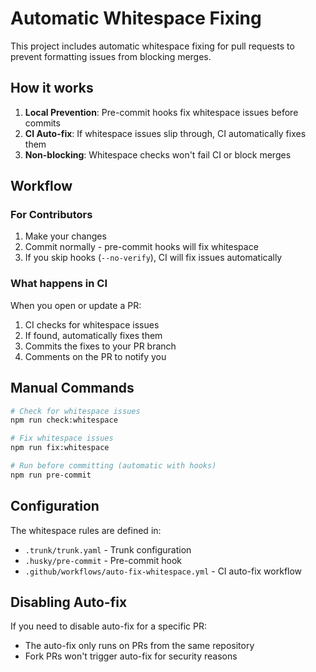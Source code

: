 # Automatic Whitespace Fixing

This project includes automatic whitespace fixing for pull requests to prevent formatting issues from blocking merges.

## How it works

1. **Local Prevention**: Pre-commit hooks fix whitespace issues before commits
2. **CI Auto-fix**: If whitespace issues slip through, CI automatically fixes them
3. **Non-blocking**: Whitespace checks won't fail CI or block merges

## Workflow

### For Contributors

1. Make your changes
2. Commit normally - pre-commit hooks will fix whitespace
3. If you skip hooks (`--no-verify`), CI will fix issues automatically

### What happens in CI

When you open or update a PR:

1. CI checks for whitespace issues
2. If found, automatically fixes them
3. Commits the fixes to your PR branch
4. Comments on the PR to notify you

## Manual Commands

```bash
# Check for whitespace issues
npm run check:whitespace

# Fix whitespace issues
npm run fix:whitespace

# Run before committing (automatic with hooks)
npm run pre-commit
```

## Configuration

The whitespace rules are defined in:

- `.trunk/trunk.yaml` - Trunk configuration
- `.husky/pre-commit` - Pre-commit hook
- `.github/workflows/auto-fix-whitespace.yml` - CI auto-fix workflow

## Disabling Auto-fix

If you need to disable auto-fix for a specific PR:

- The auto-fix only runs on PRs from the same repository
- Fork PRs won't trigger auto-fix for security reasons

